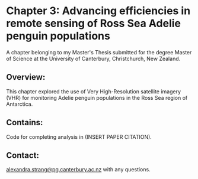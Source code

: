 # Chapter 3: Advancing efficiencies in remote sensing of Ross Sea Adelie penguin populations
A chapter belonging to my Master's Thesis submitted for the degree Master of Science at the University of Canterbury, Christchurch, New Zealand. 

## Overview:
This chapter explored the use of Very High-Resolution satellite imagery (VHR) for monitoring Adelie penguin populations in the Ross Sea region of Antarctica. 

## Contains:
Code for completing analysis in (INSERT PAPER CITATION).

## Contact:
alexandra.strang@pg.canterbury.ac.nz with any questions.
